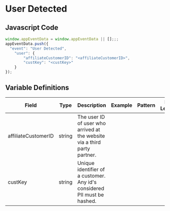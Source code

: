 # User Detected

### 

## Javascript Code
```js
window.appEventData = window.appEventData || [];;;
appEventData.push({
  "event": "User Detected",
    "user": {
        "affiliateCustomerID": "<affiliateCustomerID>",
        "custKey": "<custKey>"
    }
});
```

## Variable Definitions

|Field|Type|Description|Example|Pattern|Min Length|Max Length|Minimum|Maximum|Multiple Of|
| --- | --- | --- | --- | --- | --- | --- | --- | --- | --- |
|affiliateCustomerID|string|The user ID of user who arrived at the website via a third party partner.||||||||
|custKey|string|Unique identifier of a customer.  Any id's considered PII must be hashed. ||||||||




